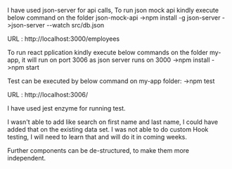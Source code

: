 I have used json-server for api calls, To run json mock api kindly execute below command on the folder json-mock-api
        ->npm install -g json-server
        ->json-server --watch src/db.json

URL : http://localhost:3000/employees

To run react pplication kindly execute below commands on the folder my-app, it will run on port 3006 as json server runs on 3000
    ->npm install
    ->npm start


Test can be executed by below command on my-app folder:
    ->npm test

URL : http://localhost:3006/

I have used jest enzyme for running test.


I wasn't able to add like search on first name and last name, I could have added that on the existing data set.
I was not able to do custom Hook testing, I will need to learn that and will do it in coming weeks.

Further components can be de-structured, to make them more independent.

